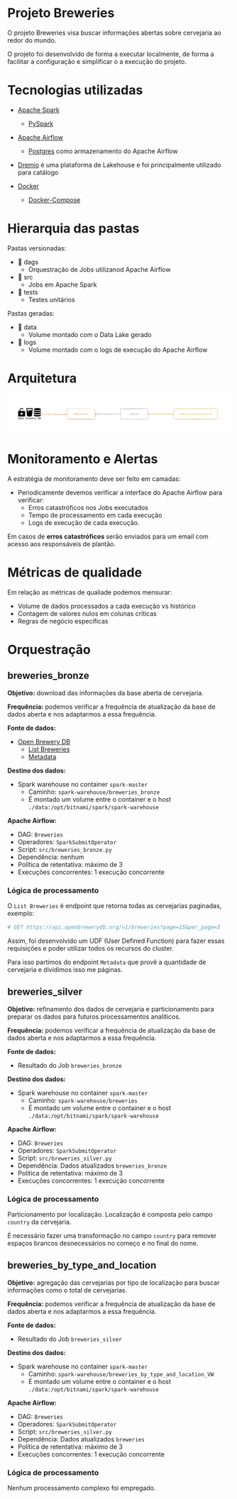 # Projeto Breweries

O projeto Breweries visa buscar informações abertas sobre cervejaria ao redor do mundo.

O projeto foi desenvolvido de forma a executar localmente, de forma a facilitar a configuração e simplificar o a execução do projeto.

# Tecnologias utilizadas

- [Apache Spark](https://spark.apache.org/)
  - [PySpark](https://spark.apache.org/docs/latest/api/python/index.html)

- [Apache Airflow](https://airflow.apache.org/)
  - [Postgres](https://www.postgresql.org/) como armazenamento do Apache Airflow

- [Dremio](https://www.dremio.com/) é uma plataforma de Lakehouse e foi principalmente utilizado para catálogo

- [Docker](https://www.docker.com/)
  - [Docker-Compose](https://docs.docker.com/compose/)

# Hierarquia das pastas

Pastas versionadas:

- 📁 dags
  - Orquestração de Jobs utilizanod Apache Airflow
- 📁 src
  - Jobs em Apache Spark
- 📁 tests
  - Testes unitários

Pastas geradas:

- 📁 data
  - Volume montado com o Data Lake gerado
- 📁 logs
  - Volume montado com o logs de execução do Apache Airflow

# Arquitetura

![Diagrama de arquitetura](./diagrama-arquitetura.png)

# Monitoramento e Alertas

A estratégia de monitoramento deve ser feito em camadas:

- Periodicamente devemos verificar a interface do Apache Airflow para verificar:
  - Erros catastróficos nos Jobs executados
  - Tempo de processamento em cada execução
  - Logs de execução de cada execução.

Em casos de **erros catastróficos** serão enviados para um email com acesso aos responsáveis de plantão.

# Métricas de qualidade

Em relação as métricas de qualiade podemos mensurar:

- Volume de dados processados a cada execução vs histórico
- Contagem de valores nulos em colunas críticas
- Regras de negócio específicas

# Orquestração

## breweries_bronze

**Objetivo:** download das informações da base aberta de cervejaria.

**Frequência:** podemos verificar a frequência de atualização da base de dados aberta e nos adaptarmos a essa frequência.

**Fonte de dados:**

- [Open Brewery DB](https://www.openbrewerydb.org/)
  - [List Breweries](https://www.openbrewerydb.org/documentation#list-breweries)
  - [Metadata](https://www.openbrewerydb.org/documentation#metadata)

**Destino dos dados:**

- Spark warehouse no container `spark-master`
  - Caminho: `spark-warehouse/breweries_bronze`
  - É montado um volume entre o container e o host `./data:/opt/bitnami/spark/spark-warehouse`

**Apache Airflow:**

- DAG: `Breweries`
- Operadores: `SparkSubmitOperator`
- Script: `src/breweries_bronze.py`
- Dependência: nenhum
- Política de retentativa: máximo de 3
- Execuções concorrentes: 1 execução concorrente

### Lógica de processamento

O `List Breweries` é endpoint que retorna todas as cervejarias paginadas, exemplo:

```py
# GET https://api.openbrewerydb.org/v1/breweries?page=15&per_page=3
```

Assim, foi desenvolvido um UDF (User Defined Function) para fazer essas requisições e poder utilizar todos os recursos do cluster.

Para isso partimos do endpoint `Metadata` que provê a quantidade de cervejaria e dividimos isso me páginas.

## breweries_silver

**Objetivo:** refinamento dos dados de cervejaria e particionamento para preparar os dados para futuros processamentos analíticos.

**Frequência:** podemos verificar a frequência de atualização da base de dados aberta e nos adaptarmos a essa frequência.

**Fonte de dados:**

- Resultado do Job `breweries_bronze`

**Destino dos dados:**

- Spark warehouse no container `spark-master`
  - Caminho: `spark-warehouse/breweries`
  - É montado um volume entre o container e o host `./data:/opt/bitnami/spark/spark-warehouse`

**Apache Airflow:**

- DAG: `Breweries`
- Operadores: `SparkSubmitOperator`
- Script: `src/breweries_silver.py`
- Dependência: Dados atualizados `breweries_bronze`
- Política de retentativa: máximo de 3
- Execuções concorrentes: 1 execução concorrente

### Lógica de processamento

Particionamento por localização. Localização é composta pelo campo `country` da cervejaria.

É necessário fazer uma transformação no campo `country` para remover espaços brancos desnecessários no começo e no final do nome.

## breweries_by_type_and_location

**Objetivo:** agregação das cervejarias por tipo de localização para buscar informações como o total de cervejarias.

**Frequência:** podemos verificar a frequência de atualização da base de dados aberta e nos adaptarmos a essa frequência.

**Fonte de dados:**

- Resultado do Job `breweries_silver`

**Destino dos dados:**

- Spark warehouse no container `spark-master`
  - Caminho: `spark-warehouse/breweries_by_type_and_location_VW`
  - É montado um volume entre o container e o host `./data:/opt/bitnami/spark/spark-warehouse`

**Apache Airflow:**

- DAG: `Breweries`
- Operadores: `SparkSubmitOperator`
- Script: `src/breweries_silver.py`
- Dependência: Dados atualizados `breweries`
- Política de retentativa: máximo de 3
- Execuções concorrentes: 1 execução concorrente

### Lógica de processamento

Nenhum processamento complexo foi empregado.